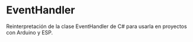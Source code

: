 # EventHandler

Reinterpretación de la clase EventHandler de C# para usarla en proyectos con Arduino y ESP.